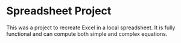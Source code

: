# Spreadsheet Project
This was a project to recreate Excel in a local spreadsheet. It is fully functional and can compute
both simple and complex equations. 
